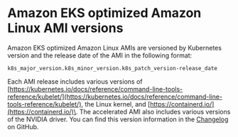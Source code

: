 # Amazon EKS optimized Amazon Linux AMI versions<a name="eks-linux-ami-versions"></a>

Amazon EKS optimized Amazon Linux AMIs are versioned by Kubernetes version and the release date of the AMI in the following format:

```
k8s_major_version.k8s_minor_version.k8s_patch_version-release_date
```

Each AMI release includes various versions of [https://kubernetes.io/docs/reference/command-line-tools-reference/kubelet/](https://kubernetes.io/docs/reference/command-line-tools-reference/kubelet/), the Linux kernel, and [https://containerd.io/](https://containerd.io/)\. The accelerated AMI also includes various versions of the NVIDIA driver\. You can find this version information in the [Changelog](https://github.com/awslabs/amazon-eks-ami/blob/main/CHANGELOG.md) on GitHub\.